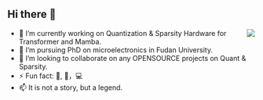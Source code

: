 ## Hi there 👋

<!--
**liuyuxivapor/liuyuxivapor** is a ✨ _special_ ✨ repository because its `README.md` (this file) appears on your GitHub profile.
-->

<img align="right" src="https://github-readme-stats.vercel.app/api?username=liuyuxivapor&show_icons=true&icon_color=CE1D2D&text_color=718096&bg_color=ffffff&hide_title=true" />

- 🔭 I’m currently working on Quantization & Sparsity Hardware for Transformer and Mamba.
- 🌱 I’m pursuing PhD on microelectronics in Fudan University.
- 👯 I’m looking to collaborate on any OPENSOURCE projects on Quant & Sparsity.
- ⚡ Fun fact: 🎻, 🏓，💻
- 📫 It is not a story, but a legend.

